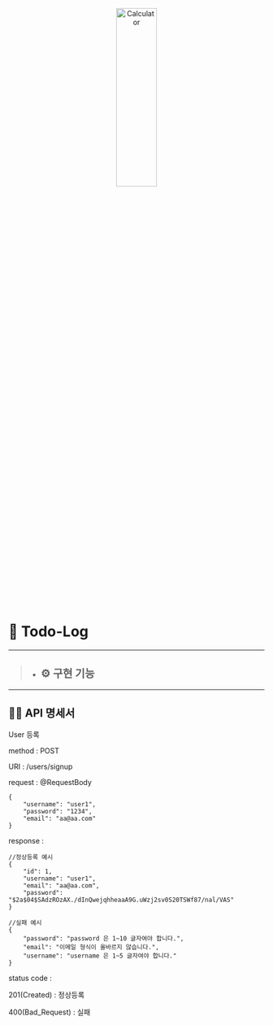 <p align="center">
<img src="https://cdn.imweb.me/thumbnail/20231120/9b1551ea109cf.png" width="40%" height="30%" title="px(픽셀) 크기 설정" alt="Calculator"></img>
</p>

# 📌 Todo-Log

---
>- ## ⚙ 구현 기능
>
> 
> 
> 
> 
> 
> 
---

## 👷‍♂️ API 명세서


User 등록



method : POST

URI : /users/signup

request : @RequestBody

    {
        "username": "user1",
        "password": "1234",
        "email": "aa@aa.com"
    }

response :

    //정상등록 예시 
    {   
        "id": 1,
        "username": "user1",
        "email": "aa@aa.com",
        "password": "$2a$04$SAdzROzAX./dInQwejqhheaaA9G.uWzj2sv0S20TSWf87/nal/VAS"
    }

    //실패 예시
    {
        "password": "password 은 1~10 글자여야 합니다.",
        "email": "이메일 형식이 올바르지 않습니다.",
        "username": "username 은 1~5 글자여야 합니다."
    }

status code :

201(Created) : 정상등록

400(Bad_Request) : 실패
